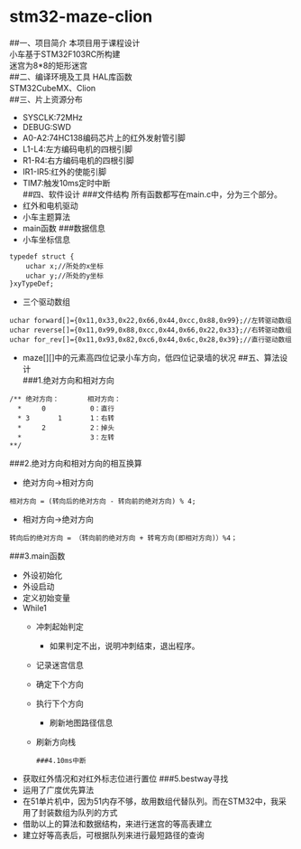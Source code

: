 # stm32-maze-clion
##一、项目简介
本项目用于课程设计   
小车基于STM32F103RC所构建  
迷宫为8*8的矩形迷宫    
##二、编译环境及工具
HAL库函数     
STM32CubeMX、Clion  
##三、片上资源分布
+ SYSCLK:72MHz   
+ DEBUG:SWD  
+ A0-A2:74HC138编码芯片上的红外发射管引脚     
+ L1-L4:左方编码电机的四根引脚      
+ R1-R4:右方编码电机的四根引脚      
+ IR1-IR5:红外的使能引脚 
+ TIM7:触发10ms定时中断   
##四、软件设计
###文件结构
所有函数都写在main.c中，分为三个部分。
+ 红外和电机驱动
+ 小车主题算法
+ main函数
###数据信息
+ 小车坐标信息
````
typedef struct {
    uchar x;//所处的x坐标
    uchar y;//所处的y坐标
}xyTypeDef;
````
+ 三个驱动数组
````
uchar forward[]={0x11,0x33,0x22,0x66,0x44,0xcc,0x88,0x99};//左转驱动数组
uchar reverse[]={0x11,0x99,0x88,0xcc,0x44,0x66,0x22,0x33};//右转驱动数组
uchar for_rev[]={0x11,0x93,0x82,0xc6,0x44,0x6c,0x28,0x39};//直行驱动数组
````
+ maze[][]中的元素高四位记录小车方向，低四位记录墙的状况
##五、算法设计    
###1.绝对方向和相对方向      
````
/** 绝对方向：       相对方向：
  *     0           0：直行
  * 3       1       1：右转
  *     2           2：掉头
  *                 3：左转
**/
````
###2.绝对方向和相对方向的相互换算     
+ 绝对方向->相对方向
````
相对方向 = (转向后的绝对方向 - 转向前的绝对方向) % 4;
````
+ 相对方向->绝对方向
````
转向后的绝对方向 = （转向前的绝对方向 + 转弯方向(即相对方向)）%4；
````
###3.main函数     
+ 外设初始化
+ 外设启动
+ 定义初始变量
+ While1
    + 冲刺起始判定
        + 如果判定不出，说明冲刺结束，退出程序。
    + 记录迷宫信息
    + 确定下个方向
    + 执行下个方向
        + 刷新地图路径信息
    + 刷新方向栈
        
          ###4.10ms中断   
+ 获取红外情况和对红外标志位进行置位
###5.bestway寻找      
+ 运用了广度优先算法
+ 在51单片机中，因为51内存不够，故用数组代替队列。而在STM32中，我采用了封装数组为队列的方式
+ 借助以上的算法和数据结构，来进行迷宫的等高表建立
+ 建立好等高表后，可根据队列来进行最短路径的查询

